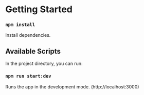 # Getting Started

### `npm install`

Install dependencies.

## Available Scripts

In the project directory, you can run:

### `npm run start:dev`

Runs the app in the development mode. (http://localhost:3000)
